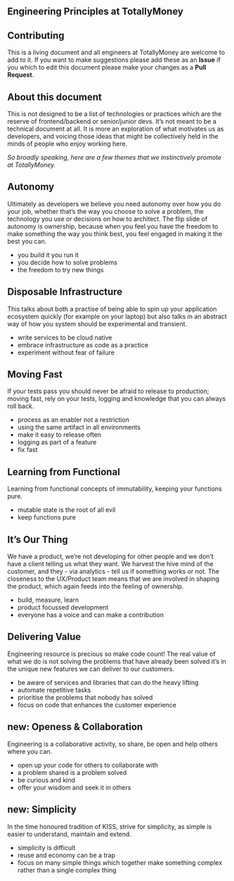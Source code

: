 ## Engineering Principles at TotallyMoney

## Contributing

This is a living document and all engineers at TotallyMoney are welcome to add to it. If you want to make suggestions please add these as an **Issue** if you which to edit this document please make your changes as a **Pull Request**.

## About this document

This is not designed to be a list of technologies or practices which are the reserve of frontend/backend or senior/junior devs. It’s not meant to be a technical document at all.
It is more an exploration of what motivates us as developers, and voicing those ideas that might be collectively held in the minds of people who enjoy working here.

_So broadly speaking, here are a few themes that we instinctively promote at TotallyMoney._

## Autonomy

Ultimately as developers we believe you need autonomy over how you do your job, whether that’s the way you choose to solve a problem, the technology you use or decisions on how to architect. The flip slide of autonomy is ownership, because when you feel you have the freedom to make something the way you think best, you feel engaged in making it the best you can.

- you build it you run it
- you decide how to solve problems
- the freedom to try new things

## Disposable Infrastructure

This talks about both a practise of being able to spin up your application ecosystem quickly (for example on your laptop) but also talks in an abstract way of how you system should be experimental and transient.

- write services to be cloud native
- embrace infrastructure as code as a practice
- experiment without fear of failure

## Moving Fast

If your tests pass you should never be afraid to release to production; moving fast, rely on your tests, logging and knowledge that you can always roll back.

- process as an enabler not a restriction
- using the same artifact in all environments
- make it easy to release often
- logging as part of a feature
- fix fast

## Learning from Functional

Learning from functional concepts of immutability, keeping your functions pure.

- mutable state is the root of all evil
- keep functions pure

## It’s Our Thing

We have a product, we’re not developing for other people and we don’t have a client telling us what they want. We harvest the hive mind of the customer, and they - via analytics - tell us if something works or not. The closeness to the UX/Product team means that we are involved in shaping the product, which again feeds into the feeling of ownership.

- build, measure, learn
- product focussed development
- everyone has a voice and can make a contribution

## Delivering Value

Engineering resource is precious so make code count! The real value of what we do is not solving the problems that have already been solved it’s in the unique new features we can deliver to our customers.

- be aware of services and libraries that can do the heavy lifting
- automate repetitive tasks
- prioritise the problems that nobody has solved
- focus on code that enhances the customer experience

## **new:** Openess & Collaboration

Engineering is a collaborative activity, so share, be open and help others where you can.

- open up your code for others to collaborate with
- a problem shared is a problem solved
- be curious and kind
- offer your wisdom and seek it in others

## **new:** Simplicity

In the time honoured tradition of KISS, strive for simplicity, as simple is easier to understand, maintain and extend.

- simplicity is difficult
- reuse and economy can be a trap
- focus on many simple things which together make something complex rather than a single complex thing
